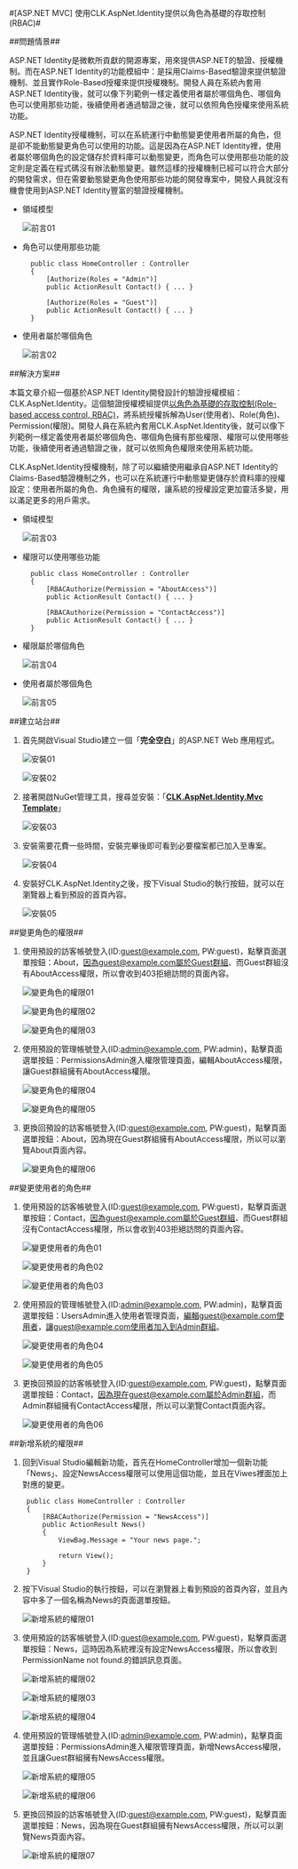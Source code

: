 #[ASP.NET MVC] 使用CLK.AspNet.Identity提供以角色為基礎的存取控制(RBAC)#


##問題情景##

ASP.NET Identity是微軟所貢獻的開源專案，用來提供ASP.NET的驗證、授權機制。而在ASP.NET Identity的功能模組中：是採用Claims-Based驗證來提供驗證機制、並且實作Role-Based授權來提供授權機制。開發人員在系統內套用ASP.NET Identity後，就可以像下列範例一樣定義使用者屬於哪個角色、哪個角色可以使用那些功能，後續使用者通過驗證之後，就可以依照角色授權來使用系統功能。

ASP.NET Identity授權機制，可以在系統運行中動態變更使用者所屬的角色，但是卻不能動態變更角色可以使用的功能。這是因為在ASP.NET Identity裡，使用者屬於哪個角色的設定儲存於資料庫可以動態變更，而角色可以使用那些功能的設定則是定義在程式碼沒有辦法動態變更。雖然這樣的授權機制已經可以符合大部分的開發需求，但在需要動態變更角色使用那些功能的開發專案中，開發人員就沒有機會使用到ASP.NET Identity豐富的驗證授權機制。

- 領域模型

	![前言01](http://Files.Dotblogs.com.tw/clark/1506/201568171745823.png)

- 角色可以使用那些功能

	    public class HomeController : Controller
	    {
			[Authorize(Roles = "Admin")]
	        public ActionResult Contact() { ... }
	
	        [Authorize(Roles = "Guest")]
	        public ActionResult Contact() { ... }
	    }

- 使用者屬於哪個角色

	![前言02](http://Files.Dotblogs.com.tw/clark/1506/2015610103715901.png)


##解決方案##

本篇文章介紹一個基於ASP.NET Identity開發設計的驗證授權模組：CLK.AspNet.Identity。這個驗證授權模組提供[以角色為基礎的存取控制(Role-based access control, RBAC)](http://en.wikipedia.org/wiki/Role-based_access_control)，將系統授權拆解為User(使用者)、Role(角色)、Permission(權限)。開發人員在系統內套用CLK.AspNet.Identity後，就可以像下列範例一樣定義使用者屬於哪個角色、哪個角色擁有那些權限、權限可以使用哪些功能，後續使用者通過驗證之後，就可以依照角色權限來使用系統功能。

CLK.AspNet.Identity授權機制，除了可以繼續使用繼承自ASP.NET Identity的Claims-Based驗證機制之外，也可以在系統運行中動態變更儲存於資料庫的授權設定：使用者所屬的角色、角色擁有的權限，讓系統的授權設定更加靈活多變，用以滿足更多的用戶需求。

- 領域模型

	![前言03](http://Files.Dotblogs.com.tw/clark/1506/201568171826144.png)
 
- 權限可以使用哪些功能

	    public class HomeController : Controller
	    {
	        [RBACAuthorize(Permission = "AboutAccess")]
	        public ActionResult Contact() { ... }
	
	        [RBACAuthorize(Permission = "ContactAccess")]
	        public ActionResult Contact() { ... }
	    }

- 權限屬於哪個角色

	![前言04](http://Files.Dotblogs.com.tw/clark/1506/2015610103748604.png)

- 使用者屬於哪個角色

	![前言05](http://Files.Dotblogs.com.tw/clark/1506/201561010389416.png)


##建立站台##

1. 首先開啟Visual Studio建立一個「**完全空白**」的ASP.NET Web 應用程式。

	![安裝01](http://Files.Dotblogs.com.tw/clark/1506/201568173816454.png)

	![安裝02](http://Files.Dotblogs.com.tw/clark/1506/201568211216805.png)

2. 接著開啟NuGet管理工具，搜尋並安裝：「[**CLK.AspNet.Identity.Mvc Template**](https://www.nuget.org/packages/CLK.AspNet.Identity.Mvc.Template/)」

	![安裝03](http://Files.Dotblogs.com.tw/clark/1506/201568211412386.png)

3. 安裝需要花費一些時間，安裝完畢後即可看到必要檔案都已加入至專案。

	![安裝04](http://Files.Dotblogs.com.tw/clark/1506/201568211655197.png)

4. 安裝好CLK.AspNet.Identity之後，按下Visual Studio的執行按鈕，就可以在瀏覽器上看到預設的首頁內容。

	![安裝05](http://Files.Dotblogs.com.tw/clark/1506/201568211913632.png)


##變更角色的權限##

1. 使用預設的訪客帳號登入(ID:guest@example.com, PW:guest)，點擊頁面選單按鈕：About，因為guest@example.com屬於Guest群組、而Guest群組沒有AboutAccess權限，所以會收到403拒絕訪問的頁面內容。

	![變更角色的權限01](http://Files.Dotblogs.com.tw/clark/1506/201568212511810.png)

	![變更角色的權限02](http://Files.Dotblogs.com.tw/clark/1506/201568212623575.png)

	![變更角色的權限03](http://Files.Dotblogs.com.tw/clark/1506/2015610103959760.png)

2. 使用預設的管理帳號登入(ID:admin@example.com, PW:admin)，點擊頁面選單按鈕：PermissionsAdmin進入權限管理頁面，編輯AboutAccess權限，讓Guest群組擁有AboutAccess權限。

	![變更角色的權限04](http://Files.Dotblogs.com.tw/clark/1506/201568213346453.png)

	![變更角色的權限05](http://Files.Dotblogs.com.tw/clark/1506/201561010416901.png)

3. 更換回預設的訪客帳號登入(ID:guest@example.com, PW:guest)，點擊頁面選單按鈕：About，因為現在Guest群組擁有AboutAccess權限，所以可以瀏覽About頁面內容。

	![變更角色的權限06](http://Files.Dotblogs.com.tw/clark/1506/201568213543557.png)


##變更使用者的角色##

1. 使用預設的訪客帳號登入(ID:guest@example.com, PW:guest)，點擊頁面選單按鈕：Contact，因為guest@example.com屬於Guest群組、而Guest群組沒有ContactAccess權限，所以會收到403拒絕訪問的頁面內容。

	![變更使用者的角色01](http://Files.Dotblogs.com.tw/clark/1506/20156821450160.png)

	![變更使用者的角色02](http://Files.Dotblogs.com.tw/clark/1506/201568214514379.png)

	![變更使用者的角色03](http://Files.Dotblogs.com.tw/clark/1506/2015610104129448.png)

2. 使用預設的管理帳號登入(ID:admin@example.com, PW:admin)，點擊頁面選單按鈕：UsersAdmin進入使用者管理頁面，編輯guest@example.com使用者，讓guest@example.com使用者加入到Admin群組。

	![變更使用者的角色04](http://Files.Dotblogs.com.tw/clark/1506/201568214722691.png)

	![變更使用者的角色05](http://Files.Dotblogs.com.tw/clark/1506/2015610104146120.png)

3. 更換回預設的訪客帳號登入(ID:guest@example.com, PW:guest)，點擊頁面選單按鈕：Contact，因為現在guest@example.com屬於Admin群組，而Admin群組擁有ContactAccess權限，所以可以瀏覽Contact頁面內容。

	![變更使用者的角色06](http://Files.Dotblogs.com.tw/clark/1506/201568214835196.png)


##新增系統的權限##

1. 回到Visual Studio編輯新功能，首先在HomeController增加一個新功能「News」、設定NewsAccess權限可以使用這個功能，並且在Viwes裡面加上對應的變更。

	    public class HomeController : Controller
	    {
	        [RBACAuthorize(Permission = "NewsAccess")]
	        public ActionResult News()
	        {
	            ViewBag.Message = "Your news page.";
	
	            return View();
	        }
	    }

2. 按下Visual Studio的執行按鈕，可以在瀏覽器上看到預設的首頁內容，並且內容中多了一個名稱為News的頁面選單按鈕。

	![新增系統的權限01](http://Files.Dotblogs.com.tw/clark/1506/201568215748334.png)

3. 使用預設的訪客帳號登入(ID:guest@example.com, PW:guest)，點擊頁面選單按鈕：News，這時因為系統裡沒有設定NewsAccess權限，所以會收到PermissionName not found.的錯誤訊息頁面。

	![新增系統的權限02](http://Files.Dotblogs.com.tw/clark/1506/2015682260855.png)

	![新增系統的權限03](http://Files.Dotblogs.com.tw/clark/1506/20156822632922.png)

	![新增系統的權限04](http://Files.Dotblogs.com.tw/clark/1506/2015610103828666.png)

4. 使用預設的管理帳號登入(ID:admin@example.com, PW:admin)，點擊頁面選單按鈕：PermissionsAdmin進入權限管理頁面，新增NewsAccess權限，並且讓Guest群組擁有NewsAccess權限。

	![新增系統的權限05](http://Files.Dotblogs.com.tw/clark/1506/20156822124954.png)
	
	![新增系統的權限06](http://Files.Dotblogs.com.tw/clark/1506/2015610103922932.png)

5. 更換回預設的訪客帳號登入(ID:guest@example.com, PW:guest)，點擊頁面選單按鈕：News，因為現在Guest群組擁有NewsAccess權限，所以可以瀏覽News頁面內容。

	![新增系統的權限07](http://Files.Dotblogs.com.tw/clark/1506/20156822178726.png)

